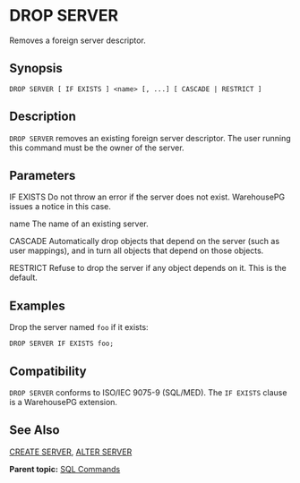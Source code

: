 # DROP SERVER 

Removes a foreign server descriptor.

## <a id="section2"></a>Synopsis 

``` {#sql_command_synopsis}
DROP SERVER [ IF EXISTS ] <name> [, ...] [ CASCADE | RESTRICT ]
```

## <a id="section3"></a>Description 

`DROP SERVER` removes an existing foreign server descriptor. The user running this command must be the owner of the server.

## <a id="section4"></a>Parameters 

IF EXISTS
Do not throw an error if the server does not exist. WarehousePG issues a notice in this case.

name
The name of an existing server.

CASCADE
Automatically drop objects that depend on the server \(such as user mappings\), and in turn all objects that depend on those objects.

RESTRICT
Refuse to drop the server if any object depends on it. This is the default.

## <a id="section6"></a>Examples 

Drop the server named `foo` if it exists:

```
DROP SERVER IF EXISTS foo;
```

## <a id="section7"></a>Compatibility 

`DROP SERVER` conforms to ISO/IEC 9075-9 \(SQL/MED\). The `IF EXISTS` clause is a WarehousePG extension.

## <a id="section8"></a>See Also 

[CREATE SERVER](CREATE_SERVER.html), [ALTER SERVER](ALTER_SERVER.html)

**Parent topic:** [SQL Commands](../sql_commands/sql_ref.html)

